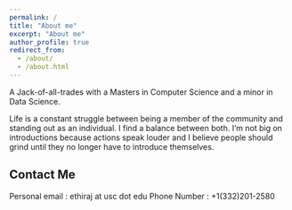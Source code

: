 ```yaml
---
permalink: /
title: "About me"
excerpt: "About me"
author_profile: true
redirect_from: 
  - /about/
  - /about.html
---
```


A Jack-of-all-trades with a Masters in Computer Science and a minor in Data Science.

Life is a constant struggle between being a member of the community and standing out as an individual. I find a balance between both. I’m not big on introductions because actions speak louder and I believe people should grind until they no longer have to introduce themselves.

Contact Me
------
Personal email : ethiraj at usc dot edu
Phone Number : +1(332)201-2580
